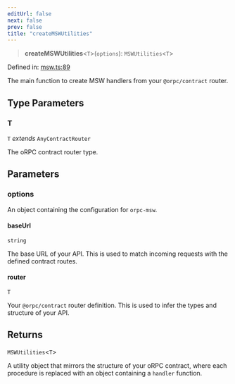 ```yaml
---
editUrl: false
next: false
prev: false
title: "createMSWUtilities"
---
```


> **createMSWUtilities**\<`T`\>(`options`): `MSWUtilities`\<`T`\>

Defined in: [msw.ts:89](https://github.com/DanSnow/orpc-msw/blob/a203afcc1b7f7abba08733e0d937e155210b7078/src/msw.ts#L89)

The main function to create MSW handlers from your `@orpc/contract` router.

## Type Parameters

### T

`T` *extends* `AnyContractRouter`

The oRPC contract router type.

## Parameters

### options

An object containing the configuration for `orpc-msw`.

#### baseUrl

`string`

The base URL of your API. This is used to match incoming requests with the defined contract routes.

#### router

`T`

Your `@orpc/contract` router definition. This is used to infer the types and structure of your API.

## Returns

`MSWUtilities`\<`T`\>

A utility object that mirrors the structure of your oRPC contract, where each procedure is replaced with an object containing a `handler` function.
